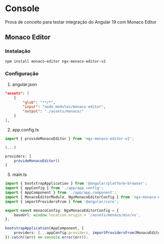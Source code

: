 # Console

Prova de conceito para testar integração do Angular 19 com Monaco Editor

## Monaco Editor

### Instalação

```bash
npm install monaco-editor ngx-monaco-editor-v2
```

### Configuração

1. angular.json

```json
"assets": [
    {
        "glob": "**/*",
        "input": "node_modules/monaco-editor",
        "output": "./assets/monaco/"
    }
],
```

2. app.config.ts

```typescript
import { provideMonacoEditor } from 'ngx-monaco-editor-v2';

(...)

providers: [
    provideMonacoEditor()
]
```

3. main.ts

```typescript
import { bootstrapApplication } from '@angular/platform-browser';
import { appConfig } from './app/app.config';
import { AppComponent } from './app/app.component';
import { MonacoEditorModule, NgxMonacoEditorConfig } from 'ngx-monaco-editor-v2';
import { importProvidersFrom } from '@angular/core';

export const monacoConfig: NgxMonacoEditorConfig = {
    baseUrl: window.location.origin + '/assets/monaco/min/vs',
};

bootstrapApplication(AppComponent, {
    providers: [...appConfig.providers, importProvidersFrom(MonacoEditorModule.forRoot(monacoConfig))],
}).catch((err) => console.error(err));
```
